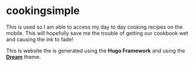 # cookingsimple

This is used so I am able to access my day to day cooking recipes on the mobile.
This will hopefully save me the trouble of getting our cookbook wet and causing the ink to fade!

This is website the is generated using the **Hugo Framework** and using the [**Dream**](https://g1eny0ung.site/hugo-theme-dream/#/) theme.
